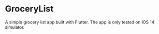 # GroceryList
A simple grocery list app built with Flutter.
The app is only tested on IOS 14 simulator.
